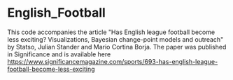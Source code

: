 # English_Football

This code accompanies the article "Has English league football become less exciting? Visualizations, Bayesian change-point models and outreach" by Statso, Julian Stander and Mario Cortina Borja.  The paper was published in Significance and is available here https://www.significancemagazine.com/sports/693-has-english-league-football-become-less-exciting 

